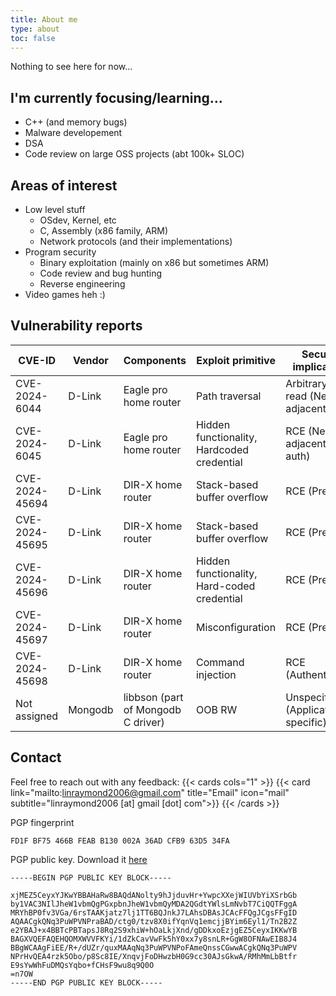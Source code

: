 ```yaml
---
title: About me
type: about
toc: false
---
```


Nothing to see here for now...

## I'm currently focusing/learning...

- C++ (and memory bugs)
- Malware developement
- DSA
- Code review on large OSS projects (abt 100k+ SLOC)

## Areas of interest

- Low level stuff
	- OSdev, Kernel, etc
	- C, Assembly (x86 family, ARM)
	- Network protocols (and their implementations)
- Program security
	- Binary exploitation (mainly on x86 but sometimes ARM)
	- Code review and bug hunting
	- Reverse engineering
- Video games heh :)

## Vulnerability reports

|         CVE-ID | Vendor |            Components |                            Exploit primitive | Security implications |
|----------------|--------|-----------------------|----------------------------------------------|-|
|  CVE-2024-6044 | D-Link | Eagle pro home router |                               Path traversal | Arbitrary file read (Network adjacent) |
|  CVE-2024-6045 | D-Link | Eagle pro home router |   Hidden functionality, Hardcoded credential | RCE (Network adjacent, Pre-auth) |
| CVE-2024-45694 | D-Link |     DIR-X home router | Stack-based buffer overflow | RCE (Pre-auth) |
| CVE-2024-45695 | D-Link |     DIR-X home router | Stack-based buffer overflow | RCE (Pre-auth) |
| CVE-2024-45696 | D-Link |     DIR-X home router |  Hidden functionality, Hard-coded credential | RCE (Pre-auth) |
| CVE-2024-45697 | D-Link |     DIR-X home router |                             Misconfiguration | RCE (Pre-auth) |
| CVE-2024-45698 | D-Link |     DIR-X home router |                            Command injection | RCE (Authenticated) |
|   Not assigned | Mongodb | libbson (part of Mongodb C driver) | OOB RW | Unspecified (Application-specific) |

## Contact

Feel free to reach out with any feedback:
{{< cards cols="1" >}}
  {{< card link="mailto:linraymond2006@gmail.com" title="Email" icon="mail" subtitle="linraymond2006 [at] gmail [dot] com">}}
{{< /cards >}}

PGP fingerprint
```plain
FD1F BF75 466B FEAB B130 002A 36AD CFB9 63D5 34FA
```

PGP public key. Download it [here](/_resources/pgp.asc)
```plain
-----BEGIN PGP PUBLIC KEY BLOCK-----

xjMEZ5CeyxYJKwYBBAHaRw8BAQdANolty9hJjduvHr+YwpcXXejWIUVbYiXSrbGb
by1VAC3NIlJheW1vbmQgPGxpbnJheW1vbmQyMDA2QGdtYWlsLmNvbT7CiQQTFggA
MRYhBP0fv3VGa/6rsTAAKjatz7lj1TT6BQJnkJ7LAhsDBAsJCAcFFQgJCgsFFgID
AQAACgkQNq3PuWPVNPraBAD/ctg0/tzv8X0ifYqnVq1emcjjBYim6Eyl1/Tn2B2Z
e2YBAJ+x4BBTcPBTapsJ8Rq2S9xhiW+hOaLkjXnd/gDDkxoEzjgEZ5CeyxIKKwYB
BAGXVQEFAQEHQOMXWVVFKYi/1dZkCavVwFk5hY0xx7y8snLR+GgW8OFNAwEIB8J4
BBgWCAAgFiEE/R+/dUZr/quxMAAqNq3PuWPVNPoFAmeQnssCGwwACgkQNq3PuWPV
NPrHvQEA4rzk5Obo/p8Sc8IE/XnqvjFoDHwzbH0G9cc30AJsGkwA/RMhMmLbBtfr
E9sYwWhFuDMQsYqbo+fCHsF9wu8q9Q0O
=n7OW
-----END PGP PUBLIC KEY BLOCK-----
```
